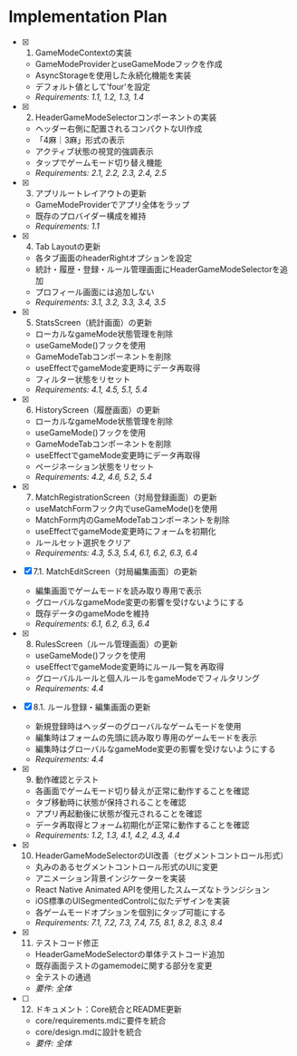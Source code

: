 # Implementation Plan

- [x] 1. GameModeContextの実装
  - GameModeProviderとuseGameModeフックを作成
  - AsyncStorageを使用した永続化機能を実装
  - デフォルト値として'four'を設定
  - _Requirements: 1.1, 1.2, 1.3, 1.4_

- [x] 2. HeaderGameModeSelectorコンポーネントの実装
  - ヘッダー右側に配置されるコンパクトなUI作成
  - 「4麻｜3麻」形式の表示
  - アクティブ状態の視覚的強調表示
  - タップでゲームモード切り替え機能
  - _Requirements: 2.1, 2.2, 2.3, 2.4, 2.5_

- [x] 3. アプリルートレイアウトの更新
  - GameModeProviderでアプリ全体をラップ
  - 既存のプロバイダー構成を維持
  - _Requirements: 1.1_

- [x] 4. Tab Layoutの更新
  - 各タブ画面のheaderRightオプションを設定
  - 統計・履歴・登録・ルール管理画面にHeaderGameModeSelectorを追加
  - プロフィール画面には追加しない
  - _Requirements: 3.1, 3.2, 3.3, 3.4, 3.5_

- [x] 5. StatsScreen（統計画面）の更新
  - ローカルなgameMode状態管理を削除
  - useGameMode()フックを使用
  - GameModeTabコンポーネントを削除
  - useEffectでgameMode変更時にデータ再取得
  - フィルター状態をリセット
  - _Requirements: 4.1, 4.5, 5.1, 5.4_

- [x] 6. HistoryScreen（履歴画面）の更新
  - ローカルなgameMode状態管理を削除
  - useGameMode()フックを使用
  - GameModeTabコンポーネントを削除
  - useEffectでgameMode変更時にデータ再取得
  - ページネーション状態をリセット
  - _Requirements: 4.2, 4.6, 5.2, 5.4_

- [x] 7. MatchRegistrationScreen（対局登録画面）の更新
  - useMatchFormフック内でuseGameMode()を使用
  - MatchForm内のGameModeTabコンポーネントを削除
  - useEffectでgameMode変更時にフォームを初期化
  - ルールセット選択をクリア
  - _Requirements: 4.3, 5.3, 5.4, 6.1, 6.2, 6.3, 6.4_

- [x] 7.1. MatchEditScreen（対局編集画面）の更新
  - 編集画面でゲームモードを読み取り専用で表示
  - グローバルなgameMode変更の影響を受けないようにする
  - 既存データのgameModeを維持
  - _Requirements: 6.1, 6.2, 6.3, 6.4_

- [x] 8. RulesScreen（ルール管理画面）の更新
  - useGameMode()フックを使用
  - useEffectでgameMode変更時にルール一覧を再取得
  - グローバルルールと個人ルールをgameModeでフィルタリング
  - _Requirements: 4.4_

- [x] 8.1. ルール登録・編集画面の更新
  - 新規登録時はヘッダーのグローバルなゲームモードを使用
  - 編集時はフォームの先頭に読み取り専用のゲームモードを表示
  - 編集時はグローバルなgameMode変更の影響を受けないようにする
  - _Requirements: 4.4_

- [x] 9. 動作確認とテスト
  - 各画面でゲームモード切り替えが正常に動作することを確認
  - タブ移動時に状態が保持されることを確認
  - アプリ再起動後に状態が復元されることを確認
  - データ再取得とフォーム初期化が正常に動作することを確認
  - _Requirements: 1.2, 1.3, 4.1, 4.2, 4.3, 4.4_

- [x] 10. HeaderGameModeSelectorのUI改善（セグメントコントロール形式）
  - 丸みのあるセグメントコントロール形式のUIに変更
  - アニメーション背景インジケーターを実装
  - React Native Animated APIを使用したスムーズなトランジション
  - iOS標準のUISegmentedControlに似たデザインを実装
  - 各ゲームモードオプションを個別にタップ可能にする
  - _Requirements: 7.1, 7.2, 7.3, 7.4, 7.5, 8.1, 8.2, 8.3, 8.4_

- [x] 11. テストコード修正
  - HeaderGameModeSelectorの単体テストコード追加
  - 既存画面テストのgamemodeに関する部分を変更
  - 全テストの通過
  - _要件: 全体_

- [ ] 12. ドキュメント：Core統合とREADME更新
  - core/requirements.mdに要件を統合
  - core/design.mdに設計を統合
  - _要件: 全体_
